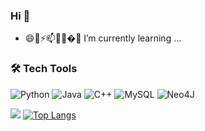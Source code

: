 ### Hi  👋

<!--
**zhaocong122/zhaocong122** is a ✨ _special_ ✨ repository because its `README.md` (this file) appears on your GitHub profile.

Here are some ideas to get you started:

- 🔭 I’m currently working on ...
- 🌱 I’m currently learning ...
- 👯 I’m looking to collaborate on ...
- 🤔 I’m looking for help with ...
- 💬 Ask me about ...
- 📫 How to reach me: ...
- 😄 Pronouns: ...
- ⚡ Fun fact: ...
-->

- 😄🌱⚡📫🤔👯�🔭 I’m currently learning ...
### 🛠 Tech Tools
![Python](https://img.shields.io/badge/python-3670A0?style=for-the-badge&logo=python&logoColor=ffdd54)
![Java](https://img.shields.io/badge/java-%23ED8B00.svg?style=for-the-badge&logo=java&logoColor=%234FC08D)
![C++](https://img.shields.io/badge/c++-%2300599C.svg?style=for-the-badge&logo=c%2B%2B&logoColor=red)
![MySQL](https://img.shields.io/badge/mysql-%2300f.svg?style=for-the-badge&logo=mysql&logoColor=%23F7DF1E)
![Neo4J](https://img.shields.io/badge/Neo4j-008CC1?style=for-the-badge&logo=neo4j&logoColor=green)
<!-- 
![Metrics](https://metrics.lecoq.io/zhaocong122?template=classic&config.timezone=Asia%2FShanghai) -->
<!-- ![snk](https://raw.githubusercontent.com/zhaocong122/zhaocong122/output/github-contribution-grid-snake.svg) -->
![](https://raw.githubusercontent.com/zhaocong122/zhaocong122/main/assets/github-contribution-grid-snake.svg)
[![Top Langs](https://github-readme-stats.vercel.app/api/top-langs/?username=zhaocong122&layout=compact)](https://github.com/zhaocong122/github-readme-stats)
